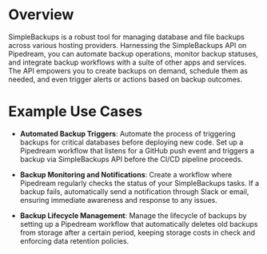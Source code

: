 # Overview

SimpleBackups is a robust tool for managing database and file backups across various hosting providers. Harnessing the SimpleBackups API on Pipedream, you can automate backup operations, monitor backup statuses, and integrate backup workflows with a suite of other apps and services. The API empowers you to create backups on demand, schedule them as needed, and even trigger alerts or actions based on backup outcomes.

# Example Use Cases

- **Automated Backup Triggers**: Automate the process of triggering backups for critical databases before deploying new code. Set up a Pipedream workflow that listens for a GitHub push event and triggers a backup via SimpleBackups API before the CI/CD pipeline proceeds.

- **Backup Monitoring and Notifications**: Create a workflow where Pipedream regularly checks the status of your SimpleBackups tasks. If a backup fails, automatically send a notification through Slack or email, ensuring immediate awareness and response to any issues.

- **Backup Lifecycle Management**: Manage the lifecycle of backups by setting up a Pipedream workflow that automatically deletes old backups from storage after a certain period, keeping storage costs in check and enforcing data retention policies.
